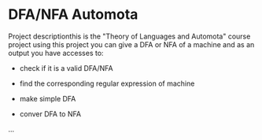 # DFA/NFA Automota


Project descriptionthis is the "Theory of Languages and Automota" course project
using this project you can give a DFA or NFA of a machine and as an output you have accesses to:

- check if it is a valid DFA/NFA


- find the corresponding regular expression of machine


- make simple DFA


- conver DFA to NFA


...
